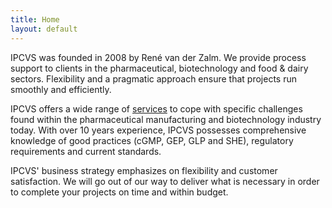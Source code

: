 ```yaml
---
title: Home
layout: default
---
```


IPCVS was founded in 2008 by René van der Zalm. We provide process support to clients in the pharmaceutical, biotechnology and food & dairy sectors. Flexibility and a pragmatic approach ensure that projects run smoothly and efficiently.

IPCVS offers a wide range of [services](/content/services) to cope with specific challenges found within the pharmaceutical manufacturing and biotechnology industry today. With over 10 years experience, IPCVS possesses comprehensive knowledge of good practices (cGMP, GEP, GLP and SHE), regulatory requirements and current standards.

IPCVS' business strategy emphasizes on flexibility and customer satisfaction. We will go out of our way to deliver what is necessary in order to complete your projects on time and within budget.
